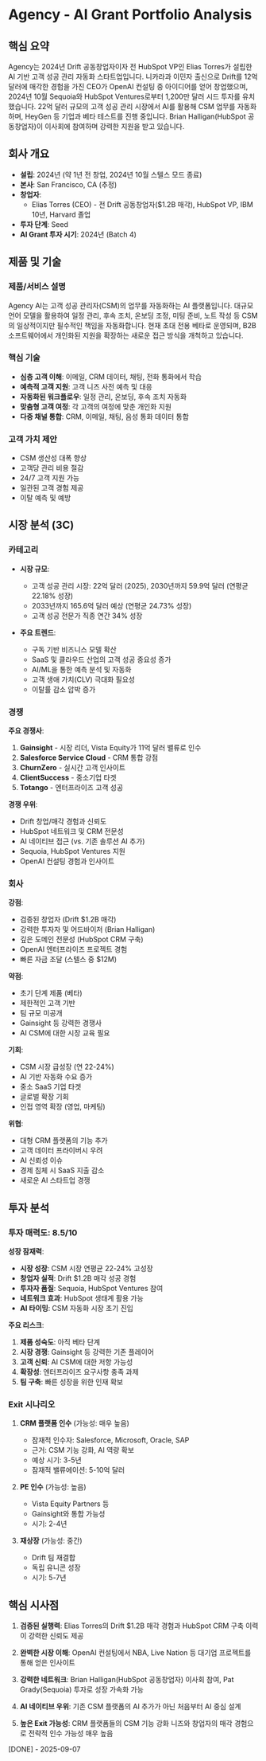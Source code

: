 # Agency - AI Grant Portfolio Analysis

## 핵심 요약
Agency는 2024년 Drift 공동창업자이자 전 HubSpot VP인 Elias Torres가 설립한 AI 기반 고객 성공 관리 자동화 스타트업입니다. 니카라과 이민자 출신으로 Drift를 12억 달러에 매각한 경험을 가진 CEO가 OpenAI 컨설팅 중 아이디어를 얻어 창업했으며, 2024년 10월 Sequoia와 HubSpot Ventures로부터 1,200만 달러 시드 투자를 유치했습니다. 22억 달러 규모의 고객 성공 관리 시장에서 AI를 활용해 CSM 업무를 자동화하며, HeyGen 등 기업과 베타 테스트를 진행 중입니다. Brian Halligan(HubSpot 공동창업자)이 이사회에 참여하며 강력한 지원을 받고 있습니다.

## 회사 개요
- **설립**: 2024년 (약 1년 전 창업, 2024년 10월 스텔스 모드 종료)
- **본사**: San Francisco, CA (추정)
- **창업자**: 
  - Elias Torres (CEO) - 전 Drift 공동창업자($1.2B 매각), HubSpot VP, IBM 10년, Harvard 졸업
- **투자 단계**: Seed
- **AI Grant 투자 시기**: 2024년 (Batch 4)

## 제품 및 기술

### 제품/서비스 설명
Agency AI는 고객 성공 관리자(CSM)의 업무를 자동화하는 AI 플랫폼입니다. 대규모 언어 모델을 활용하여 일정 관리, 후속 조치, 온보딩 조정, 미팅 준비, 노트 작성 등 CSM의 일상적이지만 필수적인 책임을 자동화합니다. 현재 초대 전용 베타로 운영되며, B2B 소프트웨어에서 개인화된 지원을 확장하는 새로운 접근 방식을 개척하고 있습니다.

### 핵심 기술
- **심층 고객 이해**: 이메일, CRM 데이터, 채팅, 전화 통화에서 학습
- **예측적 고객 지원**: 고객 니즈 사전 예측 및 대응
- **자동화된 워크플로우**: 일정 관리, 온보딩, 후속 조치 자동화
- **맞춤형 고객 여정**: 각 고객의 여정에 맞춘 개인화 지원
- **다중 채널 통합**: CRM, 이메일, 채팅, 음성 통화 데이터 통합

### 고객 가치 제안
- CSM 생산성 대폭 향상
- 고객당 관리 비용 절감
- 24/7 고객 지원 가능
- 일관된 고객 경험 제공
- 이탈 예측 및 예방

## 시장 분석 (3C)

### 카테고리
- **시장 규모**: 
  - 고객 성공 관리 시장: 22억 달러 (2025), 2030년까지 59.9억 달러 (연평균 22.18% 성장)
  - 2033년까지 165.6억 달러 예상 (연평균 24.73% 성장)
  - 고객 성공 전문가 직종 연간 34% 성장

- **주요 트렌드**:
  - 구독 기반 비즈니스 모델 확산
  - SaaS 및 클라우드 산업의 고객 성공 중요성 증가
  - AI/ML을 통한 예측 분석 및 자동화
  - 고객 생애 가치(CLV) 극대화 필요성
  - 이탈률 감소 압박 증가

### 경쟁

**주요 경쟁사**:
1. **Gainsight** - 시장 리더, Vista Equity가 11억 달러 밸류로 인수
2. **Salesforce Service Cloud** - CRM 통합 강점
3. **ChurnZero** - 실시간 고객 인사이트
4. **ClientSuccess** - 중소기업 타겟
5. **Totango** - 엔터프라이즈 고객 성공

**경쟁 우위**:
- Drift 창업/매각 경험과 신뢰도
- HubSpot 네트워크 및 CRM 전문성
- AI 네이티브 접근 (vs. 기존 솔루션 AI 추가)
- Sequoia, HubSpot Ventures 지원
- OpenAI 컨설팅 경험과 인사이트

### 회사

**강점**:
- 검증된 창업자 (Drift $1.2B 매각)
- 강력한 투자자 및 어드바이저 (Brian Halligan)
- 깊은 도메인 전문성 (HubSpot CRM 구축)
- OpenAI 엔터프라이즈 프로젝트 경험
- 빠른 자금 조달 (스텔스 중 $12M)

**약점**:
- 초기 단계 제품 (베타)
- 제한적인 고객 기반
- 팀 규모 미공개
- Gainsight 등 강력한 경쟁사
- AI CSM에 대한 시장 교육 필요

**기회**:
- CSM 시장 급성장 (연 22-24%)
- AI 기반 자동화 수요 증가
- 중소 SaaS 기업 타겟
- 글로벌 확장 기회
- 인접 영역 확장 (영업, 마케팅)

**위협**:
- 대형 CRM 플랫폼의 기능 추가
- 고객 데이터 프라이버시 우려
- AI 신뢰성 이슈
- 경제 침체 시 SaaS 지출 감소
- 새로운 AI 스타트업 경쟁

## 투자 분석

### 투자 매력도: 8.5/10

**성장 잠재력**:
- **시장 성장**: CSM 시장 연평균 22-24% 고성장
- **창업자 실적**: Drift $1.2B 매각 성공 경험
- **투자자 품질**: Sequoia, HubSpot Ventures 참여
- **네트워크 효과**: HubSpot 생태계 활용 가능
- **AI 타이밍**: CSM 자동화 시장 초기 진입

**주요 리스크**:
1. **제품 성숙도**: 아직 베타 단계
2. **시장 경쟁**: Gainsight 등 강력한 기존 플레이어
3. **고객 신뢰**: AI CSM에 대한 저항 가능성
4. **확장성**: 엔터프라이즈 요구사항 충족 과제
5. **팀 구축**: 빠른 성장을 위한 인재 확보

### Exit 시나리오
1. **CRM 플랫폼 인수** (가능성: 매우 높음)
   - 잠재적 인수자: Salesforce, Microsoft, Oracle, SAP
   - 근거: CSM 기능 강화, AI 역량 확보
   - 예상 시기: 3-5년
   - 잠재적 밸류에이션: 5-10억 달러

2. **PE 인수** (가능성: 높음)
   - Vista Equity Partners 등
   - Gainsight와 통합 가능성
   - 시기: 2-4년

3. **재상장** (가능성: 중간)
   - Drift 팀 재결합
   - 독립 유니콘 성장
   - 시기: 5-7년

## 핵심 시사점

1. **검증된 실행력**: Elias Torres의 Drift $1.2B 매각 경험과 HubSpot CRM 구축 이력이 강력한 신뢰도 제공

2. **완벽한 시장 이해**: OpenAI 컨설팅에서 NBA, Live Nation 등 대기업 프로젝트를 통해 얻은 인사이트

3. **강력한 네트워크**: Brian Halligan(HubSpot 공동창업자) 이사회 참여, Pat Grady(Sequoia) 투자로 성장 가속화 가능

4. **AI 네이티브 우위**: 기존 CSM 플랫폼의 AI 추가가 아닌 처음부터 AI 중심 설계

5. **높은 Exit 가능성**: CRM 플랫폼들의 CSM 기능 강화 니즈와 창업자의 매각 경험으로 전략적 인수 가능성 매우 높음

[DONE] - 2025-09-07